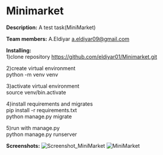 # Minimarket
**Description:** 
A test task(MiniMarket)

**Team members:**
A.Eldiyar a.eldiyar09@gmail.com

**Installing:**  
1)clone repository
https://github.com/eldiyar01/Minimarket.git

2)create virtual environment  
python -m venv venv  

3)activate virtual environment  
source venv/bin.activate  

4)install requirements and migrates  
pip install -r requirements.txt  
python manage.py migrate  

5)run with manage.py  
python manage.py runserver

**Screenshots:**
![Screenshot_MiniMarket](https://user-images.githubusercontent.com/49130964/109774804-f113a800-7c2a-11eb-80b9-bf545d07a112.png)
![MiniMarket](https://user-images.githubusercontent.com/49130964/109774935-0e487680-7c2b-11eb-9b4e-4dfe0ae402e9.png)

